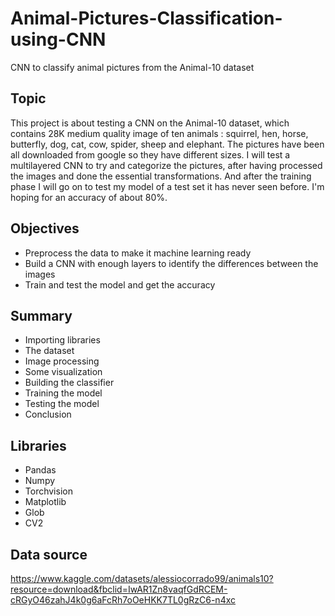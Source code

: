 # Animal-Pictures-Classification-using-CNN
CNN to classify animal pictures from the Animal-10 dataset

## Topic

This project is about testing a CNN on the Animal-10 dataset, which contains 28K medium quality image of ten animals : squirrel, hen, horse, butterfly, dog, cat, cow, spider, sheep
and elephant. The pictures have been all downloaded from google so they have different sizes. I will test a multilayered CNN to try and categorize the pictures, after having processed
the images and done the essential transformations. And after the training phase I will go on to test my model of a test set it has never seen before. I'm hoping for an accuracy of about 80%.

## Objectives 

- Preprocess the data to make it machine learning ready
- Build a CNN with enough layers to identify the differences between the images
- Train and test the model and get the accuracy

## Summary

- Importing libraries
- The dataset
- Image processing
- Some visualization
- Building the classifier
- Training the model
- Testing the model
- Conclusion

## Libraries

- Pandas
- Numpy
- Torchvision
- Matplotlib
- Glob
- CV2

## Data source
https://www.kaggle.com/datasets/alessiocorrado99/animals10?resource=download&fbclid=IwAR1Zn8vaqfGdRCEM-cRGyO46zahJ4k0g6aFcRh7oOeHKK7TL0gRzC6-n4xc
